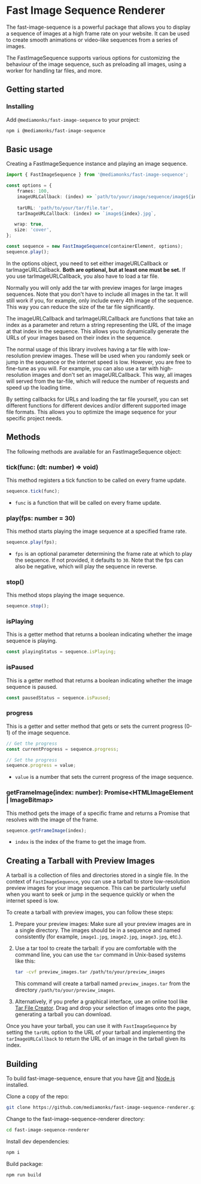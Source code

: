 # Fast Image Sequence Renderer

The fast-image-sequence is a powerful package that allows you to display a sequence of images at a high frame rate on your website. It can be used to create smooth animations or video-like sequences from a series of images.

The FastImageSequence supports various options for customizing the behaviour of the image sequence, such as preloading all images, using a worker for handling tar files, and more.

## Getting started

### Installing

Add `@mediamonks/fast-image-sequence` to your project:

```sh
npm i @mediamonks/fast-image-sequence
```
## Basic usage

Creating a FastImageSequence instance and playing an image sequence.
```ts
import { FastImageSequence } from '@mediamonks/fast-image-sequence';

const options = {
    frames: 100,
    imageURLCallback: (index) => `path/to/your/image/sequence/image${index}.jpg`,
    
    tarURL: 'path/to/your/tar/file.tar',
    tarImageURLCallback: (index) => `image${index}.jpg`,

   wrap: true,
   size: 'cover',
};

const sequence = new FastImageSequence(containerElement, options);
sequence.play();
```

In the options object, you need to set either imageURLCallback or tarImageURLCallback. **Both are optional, but at least one must be set.** If you use tarImageURLCallback, you also have to load a tar file.

Normally you will only add the tar with preview images for large images sequences. Note that you don't have to include all images in the tar. It will still work if you, for example, only include every 4th image of the sequence. This way you can reduce the size of the tar file significantly.

The imageURLCallback and tarImageURLCallback are functions that take an index as a parameter and return a string representing the URL of the image at that index in the sequence. This allows you to dynamically generate the URLs of your images based on their index in the sequence.  

The normal usage of this library involves having a tar file with low-resolution preview images. These will be used when you randomly seek or jump in the sequence or the internet speed is low. However, you are free to fine-tune as you will. For example, you can also use a tar with high-resolution images and don't set an imageURLCallback. This way, all images will served from the tar-file, which will reduce the number of requests and speed up the loading time.  

By setting callbacks for URLs and loading the tar file yourself, you can set different functions for different devices and/or different supported image file formats. This allows you to optimize the image sequence for your specific project needs.

## Methods

The following methods are available for an FastImageSequence object:

### tick(func: (dt: number) => void)

This method registers a tick function to be called on every frame update.

```typescript
sequence.tick(func);
```

- `func` is a function that will be called on every frame update.

### play(fps: number = 30)

This method starts playing the image sequence at a specified frame rate.

```typescript
sequence.play(fps);
```

- `fps` is an optional parameter determining the frame rate at which to play the sequence. If not provided, it defaults to `30`. Note that the fps can also be negative, which will play the sequence in reverse.

### stop()

This method stops playing the image sequence.

```typescript
sequence.stop();
```

### isPlaying

This is a getter method that returns a boolean indicating whether the image sequence is playing.

```typescript
const playingStatus = sequence.isPlaying;
```

### isPaused

This is a getter method that returns a boolean indicating whether the image sequence is paused.

```typescript
const pausedStatus = sequence.isPaused;
```

### progress

This is a getter and setter method that gets or sets the current progress (0-1) of the image sequence.

```typescript
// Get the progress
const currentProgress = sequence.progress;

// Set the progress
sequence.progress = value;
```

- `value` is a number that sets the current progress of the image sequence.

### getFrameImage(index: number): Promise<HTMLImageElement | ImageBitmap>

This method gets the image of a specific frame and returns a Promise that resolves with the image of the frame.

```typescript
sequence.getFrameImage(index);
```

- `index` is the index of the frame to get the image from.


## Creating a Tarball with Preview Images

A tarball is a collection of files and directories stored in a single file. In the context of `FastImageSequence`, you can use a tarball to store low-resolution preview images for your image sequence. This can be particularly useful when you want to seek or jump in the sequence quickly or when the internet speed is low.

To create a tarball with preview images, you can follow these steps:

1. Prepare your preview images: Make sure all your preview images are in a single directory. The images should be in a sequence and named consistently (for example, `image1.jpg`, `image2.jpg`, `image3.jpg`, etc.).

2. Use a tar tool to create the tarball: if you are comfortable with the command line, you can use the `tar` command in Unix-based systems like this:

    ```sh
    tar -cvf preview_images.tar /path/to/your/preview_images
    ```

   This command will create a tarball named `preview_images.tar` from the directory `/path/to/your/preview_images`.

3. Alternatively, if you prefer a graphical interface, use an online tool like [Tar File Creator](https://reindernijhoff.net/tools/tar/). Drag and drop your selection of images onto the page, generating a tarball you can download.

Once you have your tarball, you can use it with `FastImageSequence` by setting the `tarURL` option to the URL of your tarball and implementing the `tarImageURLCallback` to return the URL of an image in the tarball given its index.

## Building

To build fast-image-sequence, ensure that you have [Git](http://git-scm.com/downloads)
and [Node.js](http://nodejs.org/) installed.

Clone a copy of the repo:
```sh
git clone https://github.com/mediamonks/fast-image-sequence-renderer.git
```

Change to the fast-image-sequence-renderer directory:
```sh
cd fast-image-sequence-renderer
```

Install dev dependencies:
```sh
npm i
```

Build package:
```sh
npm run build
```
